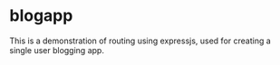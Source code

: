 # blogapp

This is a demonstration of routing using expressjs, used for creating a single user blogging app.
